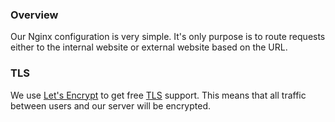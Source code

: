 

### Overview
Our Nginx configuration is very simple. It's only purpose is to route requests
either to the internal website or external website based on the URL.

### TLS
We use [Let's Encrypt](https://letsencrypt.org/) to get free
[TLS](https://en.wikipedia.org/wiki/Transport_Layer_Security) support. This
means that all traffic between users and our server will be encrypted.
